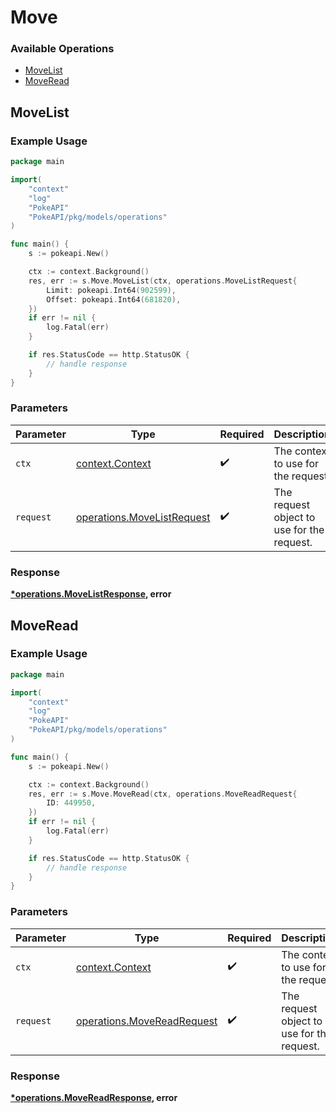 # Move

### Available Operations

* [MoveList](#movelist)
* [MoveRead](#moveread)

## MoveList

### Example Usage

```go
package main

import(
	"context"
	"log"
	"PokeAPI"
	"PokeAPI/pkg/models/operations"
)

func main() {
    s := pokeapi.New()

    ctx := context.Background()
    res, err := s.Move.MoveList(ctx, operations.MoveListRequest{
        Limit: pokeapi.Int64(902599),
        Offset: pokeapi.Int64(681820),
    })
    if err != nil {
        log.Fatal(err)
    }

    if res.StatusCode == http.StatusOK {
        // handle response
    }
}
```

### Parameters

| Parameter                                                                | Type                                                                     | Required                                                                 | Description                                                              |
| ------------------------------------------------------------------------ | ------------------------------------------------------------------------ | ------------------------------------------------------------------------ | ------------------------------------------------------------------------ |
| `ctx`                                                                    | [context.Context](https://pkg.go.dev/context#Context)                    | :heavy_check_mark:                                                       | The context to use for the request.                                      |
| `request`                                                                | [operations.MoveListRequest](../../models/operations/movelistrequest.md) | :heavy_check_mark:                                                       | The request object to use for the request.                               |


### Response

**[*operations.MoveListResponse](../../models/operations/movelistresponse.md), error**


## MoveRead

### Example Usage

```go
package main

import(
	"context"
	"log"
	"PokeAPI"
	"PokeAPI/pkg/models/operations"
)

func main() {
    s := pokeapi.New()

    ctx := context.Background()
    res, err := s.Move.MoveRead(ctx, operations.MoveReadRequest{
        ID: 449950,
    })
    if err != nil {
        log.Fatal(err)
    }

    if res.StatusCode == http.StatusOK {
        // handle response
    }
}
```

### Parameters

| Parameter                                                                | Type                                                                     | Required                                                                 | Description                                                              |
| ------------------------------------------------------------------------ | ------------------------------------------------------------------------ | ------------------------------------------------------------------------ | ------------------------------------------------------------------------ |
| `ctx`                                                                    | [context.Context](https://pkg.go.dev/context#Context)                    | :heavy_check_mark:                                                       | The context to use for the request.                                      |
| `request`                                                                | [operations.MoveReadRequest](../../models/operations/movereadrequest.md) | :heavy_check_mark:                                                       | The request object to use for the request.                               |


### Response

**[*operations.MoveReadResponse](../../models/operations/movereadresponse.md), error**

